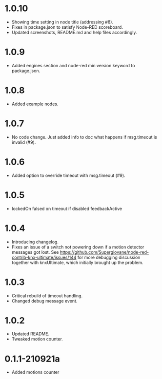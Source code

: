 # 1.0.10
* Showing time setting in node title (addressing #8).
* Fixes in package.json to satisfy Node-RED scoreboard.
* Updated screenshots, README.md and help files accordingly.

# 1.0.9
* Added engines section and node-red min version keyword to package.json.

# 1.0.8
* Added example nodes.

# 1.0.7
* No code change. Just added info to doc what happens if msg.timeout is invalid (#9).

# 1.0.6
* Added option to override timeout with msg.timeout (#9).

# 1.0.5
* lockedOn falsed on timeout if disabled feedbackActive

# 1.0.4
* Introducing changelog.
* Fixes an issue of a switch not powering down if a motion detector messages got lost. See https://github.com/Supergiovane/node-red-contrib-knx-ultimate/issues/144 for more debugging discussion together with knxUltimate, which initially brought up the problem.

# 1.0.3
* Critical rebuild of timeout handling.
* Changed debug message event.

# 1.0.2
* Updated README.
* Tweaked motion counter.

# 0.1.1-210921a
* Added motions counter